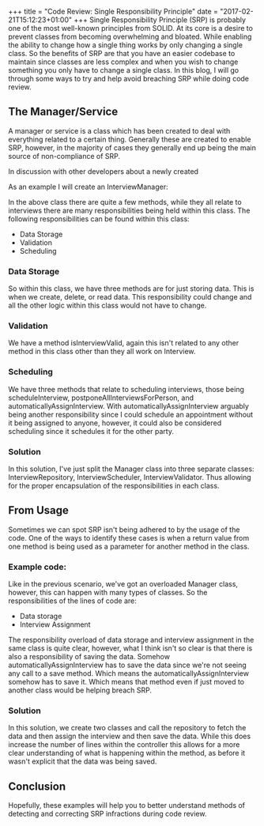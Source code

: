 +++
title = "Code Review: Single Responsibility Principle"
date = "2017-02-21T15:12:23+01:00"
+++
Single Responsibility Principle (SRP) is probably one of the most well-known principles from SOLID. At its core is a desire to prevent classes from becoming overwhelming and bloated. While enabling the ability to change how a single thing works by only changing a single class. So the benefits of SRP are that you have an easier codebase to maintain since classes are less complex and when you wish to change something you only have to change a single class. In this blog, I will go through some ways to try and help avoid breaching SRP while doing code review.
<!--more-->
## The Manager/Service

A manager or service is a class which has been created to deal with everything related to a certain thing. Generally these are created to enable SRP, however, in the majority of cases they generally end up being the main source of non-compliance of SRP.

In discussion with other developers about a newly created

As an example I will create an InterviewManager:

<div><script src='https://gist.github.com/68a3a7ccd3739f566b108be76a4831e2.js?file=InterviewManager.php'></script></div>

In the above class there are quite a few methods, while they all relate to interviews there are many responsibilities being held within this class. The following responsibilities can be found within this class:

* Data Storage
* Validation
* Scheduling

### Data Storage

So within this class, we have three methods are for just storing data. This is when we create, delete, or read data. This responsibility could change and all the other logic within this class would not have to change.

### Validation

We have a method isInterviewValid, again this isn't related to any other method in this class other than they all work on Interview.

### Scheduling

We have three methods that relate to scheduling interviews, those being scheduleInterview, postponeAllInterviewsForPerson, and automaticallyAssignInterview. With automaticallyAssignInterview arguably being another responsibility since I could schedule an appointment without it being assigned to anyone, however, it could also be considered scheduling since it schedules it for the other party.

### Solution


<div><script src='https://gist.github.com/68a3a7ccd3739f566b108be76a4831e2.js?file=InterviewManager.solution.php'></script></div>

In this solution, I've just split the Manager class into three separate classes: InterviewRepository, InterviewScheduler, InterviewValidator. Thus allowing for the proper encapsulation of the responsibilities in each class.

## From Usage

Sometimes we can spot SRP isn't being adhered to by the usage of the code. One of the ways to identify these cases is when a return value from one method is being used as a parameter for another method in the class.

### Example code:


<div><script src='https://gist.github.com/68a3a7ccd3739f566b108be76a4831e2.js?file=InterviewController.php'></script></div>

Like in the previous scenario, we've got an overloaded Manager class, however, this can happen with many types of classes. So the responsibilities of the lines of code are:

* Data storage
* Interview Assignment

The responsibility overload of data storage and interview assignment in the same class is quite clear, however, what I think isn't so clear is that there is also a responsibility of saving the data. Somehow automaticallyAssignInterview has to save the data since we're not seeing any call to a save method. Which means the automaticallyAssignInterview somehow has to save it. Which means that method even if just moved to another class would be helping breach SRP.

### Solution


<div><script src='https://gist.github.com/68a3a7ccd3739f566b108be76a4831e2.js?file=InterviewController.solution.php'></script></div>

In this solution, we create two classes and call the repository to fetch the data and then assign the interview and then save the data. While this does increase the number of lines within the controller this allows for a more clear understanding of what is happening within the method, as before it wasn't explicit that the data was being saved.

## Conclusion

Hopefully, these examples will help you to better understand methods of detecting and correcting SRP infractions during code review.
